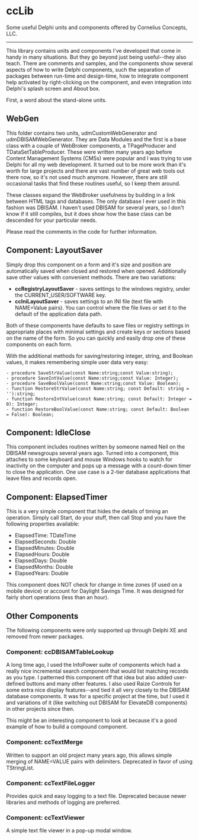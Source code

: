 # ccLib


Some useful Delphi units and components offered by Cornelius Concepts, LLC.

----------

This library contains units and components I've developed that come in handy in many situations. But they go beyond just being useful--they also teach. There are comments and samples, and the components show several aspects of how to write Delphi components, such the separation of packages between run-time and design-time, how to integrate component help activated by right-clicking on the component, and even integration into Delphi's splash screen and About box. 

First, a word about the stand-alone units.

## WebGen

This folder contains two units, udmCustomWebGenerator and udmDBISAMWebGenerator. They are Data Modules and the first is a base class with a couple of WebBroker components, a TPageProducer and TDataSetTableProducer. These were written many years ago before Content Management Systems (CMSs) were popular and I was trying to use Delphi for all my web development. It turned out to be more work than it's worth for large projects and there are vast number of great web tools out there now, so it's not used much anymore.  However, there are still occasional tasks that find these routines useful, so I keep them around. 

These classes expand the WebBroker usefulness by building in a link between HTML tags and databases. The only database I ever used in this fashion was DBISAM. I haven't used DBISAM for several years, so I don't know if it still compiles, but it does show how the base class can be descended for your particular needs.

Please read the comments in the code for further information.



## Component: LayoutSaver

Simply drop this component on a form and it's size and position are automatically saved when closed and restored when opened. Additionally save other values with convenient methods. There are two variations:

* **ccRegistryLayoutSaver** - saves settings to the windows registry, under the CURRENT_USER/SOFTWARE key.
* **ccIniLayoutSaver** - saves settings to an INI file (text file with NAME=Value pairs). You can control where the file lives or set it to the default of the application data path.

Both of these components have defaults to save files or registry settings in appropriate places with minimal settings and create keys or sections based on the name of the form. So you can quickly and easily drop one of these components on each form.

With the additional methods for saving/restoring integer, string, and Boolean values, it makes remembering simple user data very easy:

    - procedure SaveStrValue(const Name:string;const Value:string); 
    - procedure SaveIntValue(const Name:string;const Value: Integer); 
    - procedure SaveBoolValue(const Name:string;const Value: Boolean); 
    - function RestoreStrValue(const Name:string; const Default: string = ''):string; 
    - function RestoreIntValue(const Name:string; const Default: Integer = 0): Integer; 
    - function RestoreBoolValue(const Name:string; const Default: Boolean = False): Boolean;

## Component: IdleClose

This component includes routines written by someone named Neil on the DBISAM newsgroups several years ago. Turned into a component, this attaches to some keyboard and mouse Windows hooks to watch for inactivity on the computer and pops up a message with a count-down timer to close the application.  One use case is a 2-tier database applications that leave files and records open.

## Component: ElapsedTimer

This is a very simple component that hides the details of timing an operation.  Simply call Start, do your stuff, then call Stop and you have the following properties available:

* ElapsedTime: TDateTime
* ElapsedSeconds: Double
* ElapsedMinutes: Double
* ElapsedHours: Double
* ElapsedDays: Double
* ElapsedMonths: Double
* ElapsedYears: Double

This component does NOT check for change in time zones (if used on a mobile device) or account for Daylight Savings Time. It was designed for fairly short operations (less than an hour). 

## Other Components

The following components were only supported up through Delphi XE and removed from newer packages.

### Component: ccDBISAMTableLookup

A long time ago, I used the InfoPower suite of components which had a really nice incremental search component that would list matching records as you type.  I patterned this component off that idea but also added user-defined buttons and many other features. I also used Raize Controls for some extra nice display features--and tied it all very closely to the DBISAM database components. It was for a specific project at the time, but I used it and variations of it (like switching out DBISAM for ElevateDB components) in other projects since then.

This might be an interesting component to look at because it's a good example of how to build a compound component.

### Component: ccTextMerge

Written to support an old project many years ago, this allows simple merging of NAME=VALUE pairs with delimiters. Deprecated in favor of using TStringList.

### Component: ccTextFileLogger

Provides quick and easy logging to a text file. Deprecated because newer libraries and methods of logging are preferred.

### Component: ccTextViewer

A simple text file viewer in a pop-up modal window.